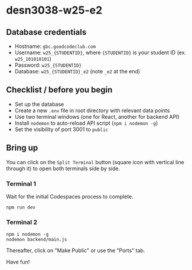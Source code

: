 # desn3038-w25-e2

## Database credentials

- Hostname: `gbc.goodcodeclub.com`
- Username: `w25_{STUDENTID}`, where `{STUDENTID}` is your student ID (ex. `w25_101010101`)
- Password: `w25_{STUDENTID}`
- Database: `w25_{STUDENTID}_e2` (note `_e2` at the end)

## Checklist / before you begin

- Set up the database
- Create a new `.env` file in root directory with relevant data points
- Use two terminal windows (one for React, another for backend API)
- Install `nodemon` to auto-reload API script (`npm i nodemon -g`)
- Set the visibility of port 3001 to `public`

## Bring up

You can click on the `Split Terminal` button (square icon with vertical line through it) to open both terminals side by side.

### Terminal 1

Wait for the initial Codespaces process to complete.

```
npm run dev
```

### Terminal 2

```
npm i nodemon -g
nodemon backend/main.js
```

Thereafter, click on "Make Public" or use the "Ports" tab.

Have fun!